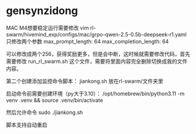 # gensynzidong

MAC M4想要稳定运行需要修改
vim rl-swarm/hivemind_exp/configs/mac/grpo-qwen-2.5-0.5b-deepseek-r1.yaml
只修改两个参数
max_prompt_length: 64
max_completion_length: 64

可以修改成两个256，获得奖励更多，但是会中断，这时候就需要修改代码，首先需要修改
run_rl_swarm.sh
这个文件，需要将里面内容完全删除切换成我的文件内容。

第二个创建添加监控命令脚本：
jiankong.sh
放在rl-swarm/文件夹里

启动命令前需要创建环境（py大于3.10）：
/opt/homebrew/bin/python3.11 -m venv .venv && source .venv/bin/activate

然后允许命令
sudo ./jiankong.sh

脚本支持自动重启


